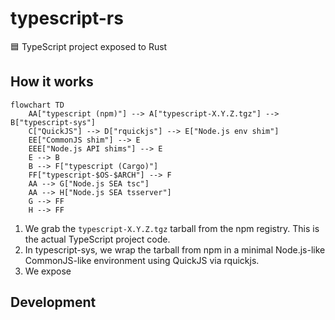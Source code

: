 # typescript-rs
🟦 TypeScript project exposed to Rust

## How it works

```mermaid
flowchart TD
    AA["typescript (npm)"] --> A["typescript-X.Y.Z.tgz"] --> B["typescript-sys"]
    C["QuickJS"] --> D["rquickjs"] --> E["Node.js env shim"]
    EE["CommonJS shim"] --> E
    EEE["Node.js API shims"] --> E
    E --> B
    B --> F["typescript (Cargo)"]
    FF["typescript-$OS-$ARCH"] --> F
    AA --> G["Node.js SEA tsc"]
    AA --> H["Node.js SEA tsserver"]
    G --> FF
    H --> FF
```

1. We grab the `typescript-X.Y.Z.tgz` tarball from the npm registry. This is the actual TypeScript project code.
2. In typescript-sys, we wrap the tarball from npm in a minimal Node.js-like CommonJS-like environment using QuickJS via rquickjs.
3. We expose 

## Development
